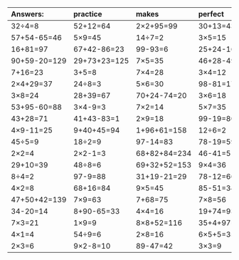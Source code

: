 | Answers: | practice | makes | perfect | ! |
| :--- | :--- | :--- | :--- | :--- |
| 32÷4=8 | 52+12=64 | 2×2+95=99 | 30+13=43 | 8×4=32 | 
| 57+54-65=46 | 5×9=45 | 14÷7=2 | 3×5=15 | 2×1=2 | 
| 16+81=97 | 67+42-86=23 | 99-93=6 | 25+24-16=33 | 25÷5=5 | 
| 90+59-20=129 | 29+73+23=125 | 7×5=35 | 46+28-49=25 | 9×8=72 | 
| 7+16=23 | 3+5=8 | 7×4=28 | 3×4=12 | 5×3=15 | 
| 2×4+29=37 | 24÷8=3 | 5×6=30 | 98-81=17 | 76+54-97=33 | 
| 3×8=24 | 28+39=67 | 70+24-74=20 | 3×6=18 | 99-77=22 | 
| 53+95-60=88 | 3×4-9=3 | 7×2=14 | 5×7=35 | 9×9=81 | 
| 43+28=71 | 41+43-83=1 | 2×9=18 | 99-19=80 | 8×1=8 | 
| 4×9-11=25 | 9+40+45=94 | 1+96+61=158 | 12÷6=2 | 40+42=82 | 
| 45÷5=9 | 18÷2=9 | 97-14=83 | 78-19=59 | 4×2-2=6 | 
| 2×2=4 | 2×2-1=3 | 68+82+84=234 | 46-41=5 | 30÷6=5 | 
| 29+10=39 | 48÷8=6 | 69+32+52=153 | 9×4=36 | 9×3-20=7 | 
| 8÷4=2 | 97-9=88 | 31+19-21=29 | 78-12=66 | 3×9=27 | 
| 4×2=8 | 68+16=84 | 9×5=45 | 85-51=34 | 37-7=30 | 
| 47+50+42=139 | 7×9=63 | 7+68=75 | 7×8=56 | 6×5=30 | 
| 34-20=14 | 8+90-65=33 | 4×4=16 | 19+74=93 | 16+69+14=99 | 
| 7×3=21 | 1×9=9 | 8×8+52=116 | 35+4+97=136 | 98+85-88=95 | 
| 4×1=4 | 54÷9=6 | 2×8=16 | 6×5+5=35 | 88-76=12 | 
| 2×3=6 | 9×2-8=10 | 89-47=42 | 3×3=9 | 3+88-19=72 | 

